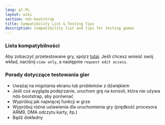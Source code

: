 ```yaml
---
lang: pl-PL
layout: wiki
section: nds-bootstrap
title: Compatibility List & Testing Tips
description: Compatibility list and tips for testing games
---
```


### Lista kompatybilności
Aby zobaczyć przetestowane gry, spójrz [tutaj](https://docs.google.com/spreadsheets/d/1LRTkXOUXraTMjg1eedz_f7b5jiuyMv2x6e_jY_nyHSc/). Jeśli chcesz wnieść swój wkład, naciśnij `view only`, a następnie `request edit access`.

### Porady dotyczące testowania gier
- Uważaj na migotania ekranu lub problemów z dźwiękiem
- Jeśli coś wygląda podejrzanie, uruchom grę na konsoli, która nie używa nds-bootstrap, aby porównać
- Wypróbuj jak najwięcej funkcji w grze
- Wypróbuj różne ustawienia dla uruchomienia gry (prędkość procesora ARM9, DMA odczytu karty, itp.)
- Bądź dokładny
